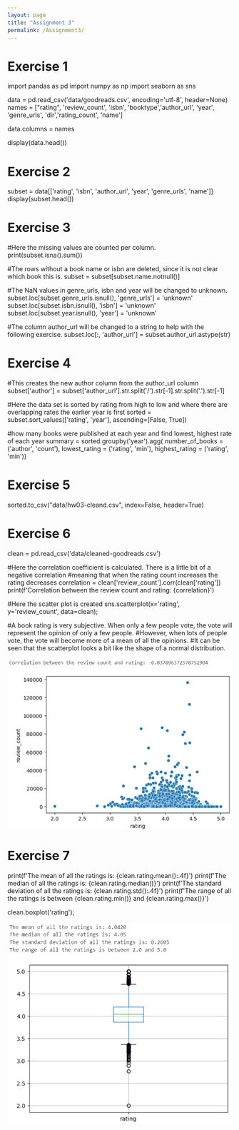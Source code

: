 ```yaml
---
layout: page
title: "Assignment 3"
permalink: /Assignment3/
---
```


# Exercise 1
import pandas as pd
import numpy as np
import seaborn as sns

data = pd.read_csv('data/goodreads.csv', encoding='utf-8', header=None)
names = ["rating", 'review_count', 'isbn', 'booktype','author_url', 'year', 'genre_urls', 'dir','rating_count', 'name']

data.columns = names

display(data.head())

# Exercise 2
subset = data[['rating', 'isbn', 'author_url', 'year', 'genre_urls', 'name']]
display(subset.head())

# Exercise 3
#Here the missing values are counted per column.
print(subset.isna().sum())

#The rows without a book name or isbn are deleted, since it is not clear which book this is.
subset = subset[subset.name.notnull()]

#The NaN values in genre_urls, isbn and year will be changed to unknown.
subset.loc[subset.genre_urls.isnull(), 'genre_urls'] = 'unknown'
subset.loc[subset.isbn.isnull(), 'isbn'] = 'unknown'
subset.loc[subset.year.isnull(), 'year'] = 'unknown'

#The column author_url will be changed to a string to help with the following exercise.
subset.loc[:, 'author_url'] = subset.author_url.astype(str)

# Exercise 4
#This creates the new author column from the author_url column
subset['author'] = subset['author_url'].str.split('/').str[-1].str.split('.').str[-1]

#Here the data set is sorted by rating from high to low and where there are overlapping rates the earlier year is first
sorted = subset.sort_values(['rating', 'year'], ascending=[False, True])

#how many books were published at each year and find lowest, highest rate of each year
summary = sorted.groupby('year').agg(
    number_of_books = ('author', 'count'),
    lowest_rating = ('rating', 'min'),
    highest_rating = ('rating', 'min'))


# Exercise 5
sorted.to_csv("data/hw03-cleand.csv", index=False, header=True)

# Exercise 6
clean = pd.read_csv('data/cleaned-goodreads.csv')

#Here the correlation coefficient is calculated. There is a little bit of a negative correlation
#meaning that when the rating count increases the rating decreases
correlation = clean['review_count'].corr(clean['rating'])
print(f'Correlation between the review count and rating: {correlation}')

#Here the scatter plot is created
sns.scatterplot(x='rating', y='review_count', data=clean);

#A book rating is very subjective. When only a few people vote, the vote will represent the opinion of only a few people.
#However, when lots of people vote, the vote will become more of a mean of all the opinions.
#It can be seen that the scatterplot looks a bit like the shape of a normal distribution.

![A description of the image](photos/3.1.png)


# Exercise 7
print(f'The mean of all the ratings is: {clean.rating.mean():.4f}')
print(f'The median of all the ratings is: {clean.rating.median()}')
print(f'The standard deviation of all the ratings is: {clean.rating.std():.4f}')
print(f'The range of all the ratings is between {clean.rating.min()} and {clean.rating.max()}')

clean.boxplot('rating');

![A description of the image](photos/3.2.png)

